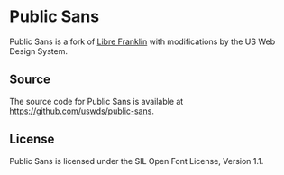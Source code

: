 # Public Sans

Public Sans is a fork of [Libre Franklin](https://github.com/impallari/Libre-Franklin) with modifications by the US Web Design System.

## Source

The source code for Public Sans is available at https://github.com/uswds/public-sans.

## License

Public Sans is licensed under the SIL Open Font License, Version 1.1.
